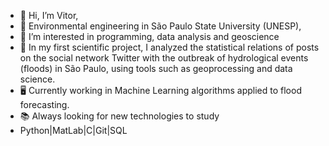 - 👋 Hi, I’m Vitor,
-  :open_book: Environmental engineering in São Paulo State University (UNESP), 
- 👀 I’m interested in programming, data analysis and geoscience
- :test_tube: In my first scientific project, I analyzed the statistical relations of posts on the social network Twitter with the outbreak of hydrological events (floods) in São Paulo, using tools such as geoprocessing and data science.
- :desktop_computer: Currently working in Machine Learning algorithms applied to flood forecasting. 
- :books: Always looking for new technologies to study
- Python|MatLab|C|Git|SQL
<!---
vitor-yuichi/vitor-yuichi is a ✨ special ✨ repository because its `README.md` (this file) appears on your GitHub profile.
You can click the Preview link to take a look at your changes.
--->
